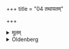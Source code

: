 +++
title = "04 तथायतम्"

+++

<details><summary>मूलम्</summary>

तथायतम् ४
</details>

<details><summary>Oldenberg</summary>

4. The long-side (of that place should lie) in the same (direction).
</details>
